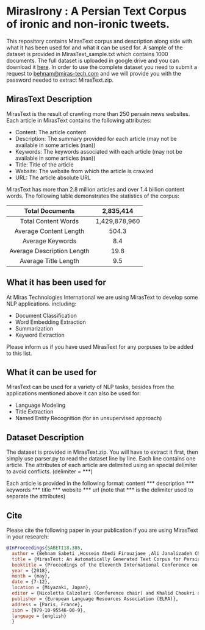 # MirasIrony : A Persian Text Corpus of ironic and non-ironic tweets.
This repository contains MirasText corpus and description along side with what it has been used for and what it can be used for. A sample of the dataset is provided in MirasText_sample.txt which contains 1000 documents. The full dataset is uploaded in google drive and you can download it [here](https://drive.google.com/file/d/1QNHPv4B22d-Dj7oYoOKQNx2zUfFzsAUL/view?usp=sharing). In order to use the complete dataset you need to submit a request to behnam@miras-tech.com and we will provide you with the password needed to extract MirasText.zip.

## MirasText Description
MirasText is the result of crawling more than 250 persain news websites. Each article in MirasText contains the following attributes:
* Content: The article content
* Description: The summary provided for each article (may not be available in some articles (nan))
* Keywords: The keywords associated with each article (may not be available in some articles (nan))
* Title: Title of the article
* Website: The website from which the article is crawled
* URL: The article absolute URL

MirasText has more than 2.8 million articles and over 1.4 billion content words. The following table demonstrates the statistics of the corpus:

|       Total Documents      |   2,835,414   |
|:--------------------------:|:-------------:|
|     Total Content Words    | 1,429,878,960 |
|   Average Content Length   |     504.3     |
|      Average Keywords      |      8.4      |
| Average Description Length |      19.8     |
|    Average Title Length    |      9.5      |

## What it has been used for
At Miras Technologies International we are using MirasText to develop some NLP applications. including:
* Document Classification
* Word Embedding Extraction
* Summarization
* Keyword Extraction

Please inform us if you have used MirasText for any porpuses to be added to this list.

## What it can be used for
MirasText can be used for a variety of NLP tasks, besides from the applications mentioned above it can also be used for:
* Language Modeling
* Title Extraction
* Named Entity Recognition (for an unsupervised approach)

## Dataset Description
The dataset is provided in MirasText.zip. You will have to extract it first, then simply use parser.py to read the dataset line by line. Each line contains one article. The attributes of each article are delimited using an special delimiter to avoid conflicts. (delimiter = ***)

Each article is provided in the following format:
content *** description *** keywords *** title *** website *** url
(note that *** is the delimiter used to separate the attributes)

## Cite
Please cite the following paper in your publication if you are using MirasText in your research:
```bibtex
@InProceedings{SABETI18.385,
  author = {Behnam Sabeti ,Hossein Abedi Firouzjaee ,Ali Janalizadeh Choobbasti ,Seyed hani elamahdi Mortazavi Najafabadi and Amir Vaheb},
  title = {MirasText: An Automatically Generated Text Corpus for Persian},
  booktitle = {Proceedings of the Eleventh International Conference on Language Resources and Evaluation (LREC 2018)},
  year = {2018},
  month = {may},
  date = {7-12},
  location = {Miyazaki, Japan},
  editor = {Nicoletta Calzolari (Conference chair) and Khalid Choukri and Christopher Cieri and Thierry Declerck and Sara Goggi and Koiti Hasida and Hitoshi Isahara and Bente Maegaard and Joseph Mariani and H�l�ne Mazo and Asuncion Moreno and Jan Odijk and Stelios Piperidis and Takenobu Tokunaga},
  publisher = {European Language Resources Association (ELRA)},
  address = {Paris, France},
  isbn = {979-10-95546-00-9},
  language = {english}
  }
  ```
